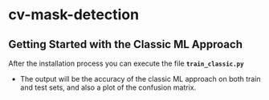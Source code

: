 # cv-mask-detection

## Getting Started with the Classic ML Approach

After the installation process you can execute the file **`train_classic.py`**

   * The output will be the accuracy of the classic ML approach on both train and test sets, and also a plot of the confusion matrix.